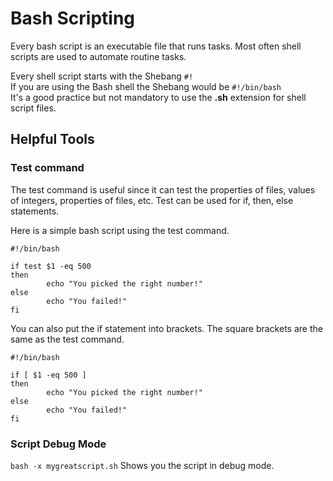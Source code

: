 # Bash Scripting

Every bash script is an executable file that runs tasks. Most often shell scripts
are used to automate routine tasks. 

Every shell script starts with the Shebang ``#!`` \
If you are using the Bash shell the Shebang would be ``#!/bin/bash`` \
It's a good practice but not mandatory to use the **.sh** extension for shell script files.

## Helpful Tools

### Test command
The test command is useful since it can test the properties of files, values of integers,
properties of files, etc. Test can be used for if, then, else statements.

Here is a simple bash script using the test command.

````
#!/bin/bash

if test $1 -eq 500 
then
        echo "You picked the right number!"
else
        echo "You failed!"
fi
````
You can also put the if statement into brackets. The square brackets are the same as the test command.
````
#!/bin/bash

if [ $1 -eq 500 ]
then
        echo "You picked the right number!"
else
        echo "You failed!"
fi
````
### Script Debug Mode

``bash -x mygreatscript.sh`` Shows you the script in debug mode.